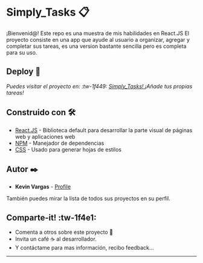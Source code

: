 # Simply_Tasks 📋

¡Bienvenid@! Este repo es una muestra de mis habilidades en  React.JS
El proyecto consiste en una app que ayude al usuario a organizar, agregar y completar sus tareas, es una version bastante sencilla pero es completa para su uso.

## Deploy 🚀

_Puedes visitar el proyecto en: :tw-1f449: [Simply_Tasks! ](https://kevyn-vargas.github.io/Simply_Tasks/)
¡Añade tus propias tareas!_

## Construido con 🛠️

* [React.JS](https://es.react.dev/) - Biblioteca default para desarrollar la parte visual de páginas web y aplicaciones web
* [NPM](https://www.npmjs.com/) - Manejador de dependencias
* [CSS](https://rometools.github.io/rome/) - Usado para generar hojas de estilos

## Autor ✒️

* **Kevin Vargas** - [Profile](https://github.com/Kevyn-Vargas)

También puedes mirar la lista de todos sus proyectos en su perfil.

## Comparte-it! :tw-1f4e1:

* Comenta a otros sobre este proyecto 📢
* Invita un café ☕ al desarrollador.
* Y contáctame para mas información, recibo feedback...

---